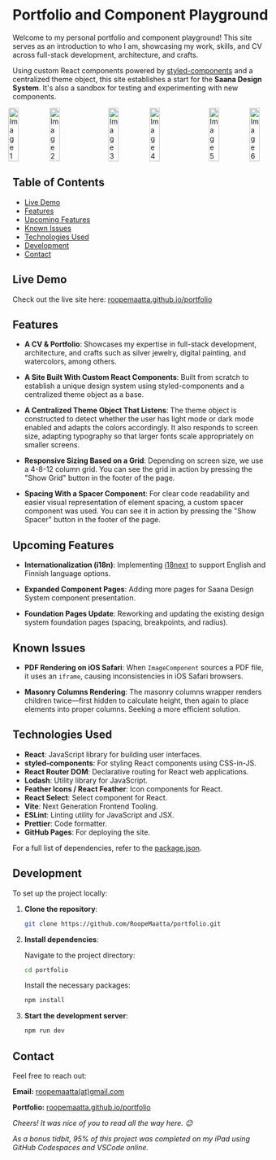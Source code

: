 # Portfolio and Component Playground

Welcome to my personal portfolio and component playground! This site serves as an introduction to who I am, showcasing my work, skills, and CV across full-stack development, architecture, and crafts.

Using custom React components powered by [styled-components](https://styled-components.com/) and a centralized theme object, this site establishes a start for the **Saana Design System**. It's also a sandbox for testing and experimenting with new components.



<div style="display: flex; justify-content: center; gap: 36px; ">
  <img src="https://res.cloudinary.com/dbm0udwcq/image/upload/v1730905733/IMG_2150_h1adtt.jpg" alt="Image 1" width="45%">
  <img src="https://res.cloudinary.com/dbm0udwcq/image/upload/v1730905737/IMG_2151_xgrxhc.jpg" alt="Image 2" width="45%">
  
  ---
  <img src="https://res.cloudinary.com/dbm0udwcq/image/upload/v1730905734/IMG_2149_v8nlt9.jpg" alt="Image 3" width="45%">
  <img src="https://res.cloudinary.com/dbm0udwcq/image/upload/v1730905734/IMG_2154_jtaorp.jpg" alt="Image 4" width="45%">
  
  ---
  <img src="https://res.cloudinary.com/dbm0udwcq/image/upload/v1730905733/IMG_3031_gdi4mq.jpg" alt="Image 5" width="45%">
  <img src="https://res.cloudinary.com/dbm0udwcq/image/upload/v1730905732/IMG_3032_uausaj.jpg" alt="Image 6" width="45%">
</div>

## Table of Contents

- [Live Demo](#live-demo)
- [Features](#features)
- [Upcoming Features](#upcoming-features)
- [Known Issues](#known-issues)
- [Technologies Used](#technologies-used)
- [Development](#development)
- [Contact](#contact)

## Live Demo

Check out the live site here: [roopemaatta.github.io/portfolio](https://roopemaatta.github.io/portfolio/)

## Features

- **A CV & Portfolio**: Showcases my expertise in full-stack development, architecture, and crafts such as silver jewelry, digital painting, and watercolors, among others.

- **A Site Built With Custom React Components**: Built from scratch to establish a unique design system using styled-components and a centralized theme object as a base.

- **A Centralized Theme Object That Listens**: The theme object is constructed to detect whether the user has light mode or dark mode enabled and adapts the colors accordingly. It also responds to screen size, adapting typography so that larger fonts scale appropriately on smaller screens.

- **Responsive Sizing Based on a Grid**: Depending on screen size, we use a 4-8-12 column grid. You can see the grid in action by pressing the "Show Grid" button in the footer of the page.

- **Spacing With a Spacer Component**: For clear code readability and easier visual representation of element spacing, a custom spacer component was used. You can see it in action by pressing the "Show Spacer" button in the footer of the page.

## Upcoming Features

- **Internationalization (i18n)**: Implementing [i18next](https://www.i18next.com/) to support English and Finnish language options.

- **Expanded Component Pages**: Adding more pages for Saana Design System component presentation.

- **Foundation Pages Update**: Reworking and updating the existing design system foundation pages (spacing, breakpoints, and radius).

## Known Issues

- **PDF Rendering on iOS Safari**: When `ImageComponent` sources a PDF file, it uses an `iframe`, causing inconsistencies in iOS Safari browsers.

- **Masonry Columns Rendering**: The masonry columns wrapper renders children twice—first hidden to calculate height, then again to place elements into proper columns. Seeking a more efficient solution.

## Technologies Used

- **React**: JavaScript library for building user interfaces.
- **styled-components**: For styling React components using CSS-in-JS.
- **React Router DOM**: Declarative routing for React web applications.
- **Lodash**: Utility library for JavaScript.
- **Feather Icons / React Feather**: Icon components for React.
- **React Select**: Select component for React.
- **Vite**: Next Generation Frontend Tooling.
- **ESLint**: Linting utility for JavaScript and JSX.
- **Prettier**: Code formatter.
- **GitHub Pages**: For deploying the site.

For a full list of dependencies, refer to the [package.json](https://github.com/RoopeMaatta/portfolio/blob/main/package.json).

## Development

To set up the project locally:

1. **Clone the repository**:

   ```bash
   git clone https://github.com/RoopeMaatta/portfolio.git
   ```

2. **Install dependencies**:

   Navigate to the project directory:

   ```bash
   cd portfolio
   ```

   Install the necessary packages:

   ```bash
   npm install
   ```

3. **Start the development server**:

   ```bash
   npm run dev
   ```

## Contact

Feel free to reach out:

**Email:** [roopemaatta(at)gmail.com](mailto:roopemaatta@gmail.com)

**Portfolio:** [roopemaatta.github.io/portfolio](https://roopemaatta.github.io/portfolio/)

*Cheers! It was nice of you to read all the way here. 😊*

*As a bonus tidbit, 95% of this project was completed on my iPad using GitHub Codespaces and VSCode online.*

